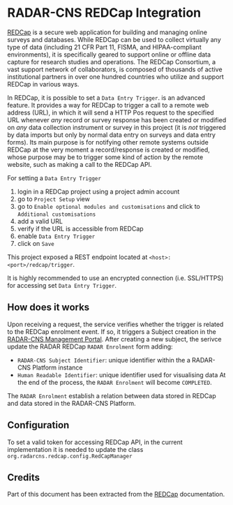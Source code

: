 # RADAR-CNS REDCap Integration

[REDCap](https://projectredcap.org/) is a secure web application for building and managing online
surveys and databases. While REDCap can be used to collect virtually any type of data
(including 21 CFR Part 11, FISMA, and HIPAA-compliant environments), it is specifically geared to
support online or offline data capture for research studies and operations. The REDCap Consortium,
a vast support network of collaborators, is composed of thousands of active institutional
partners in over one hundred countries who utilize and support REDCap in various ways.

In REDCap, it is possible to set a `Data Entry Trigger`. is an advanced feature. It provides a way
for REDCap to trigger a call to a remote web address (URL), in which it will send a HTTP Pos
request to the specified URL whenever *any* record or survey response has been created or
modified on *any* data collection instrument or survey in this project (it is *not* triggered by
data imports but only by normal data entry on surveys and data entry forms). Its main purpose is
for notifying other remote systems outside REDCap at the very moment a record/response is created
or modified, whose purpose may be to trigger some kind of action by the remote website, such as
making a call to the REDCap API.

For setting a `Data Entry Trigger`
1. login in a REDCap project using a project admin account
2. go to `Project Setup` view
3. go to `Enable optional modules and customisations` and click to `Additional customisations`
5. add a valid URL
6. verify if the URL is accessible from REDCap
7. enable `Data Entry Trigger`
8. click on `Save`

This project exposed a REST endpoint located at `<host>:<port>/redcap/trigger`.

It is highly recommended to use an encrypted connection (i.e. SSL/HTTPS) for accessing set
`Data Entry Trigger`.

## How does it works
Upon receiving a request, the service verifies whether the trigger is related to the REDCap
enrolment event. If so, it triggers a Subject creation in the
[RADAR-CNS Management Portal](https://github.com/RADAR-CNS/ManagementPortal). After creating a new
subject, the serivce update the RADAR REDCap `RADAR Enrolment` form adding:
- `RADAR-CNS Subject Identifier`: unique identifier within the a RADAR-CNS Platform instance
- `Human Readable Identifier`: unique identifier used for visualising data
At the end of the process, the `RADAR Enrolment` will become `COMPLETED`.

The `RADAR Enrolment` establish a relation between data stored in REDCap and data stored in the
RADAR-CNS Platform.

## Configuration
To set a valid token for accessing REDCap API, in the current implementation it is needed to update
the class `org.radarcns.redcap.config.RedCapManager` 

## Credits
Part of this document has been extracted from the [REDCap](https://projectredcap.org/) documentation.